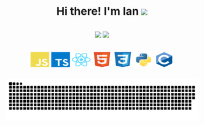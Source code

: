 <div align="center">
 <h1>Hi there! I'm Ian <img src="https://emoji.gg/assets/emoji/4708_Pikachu_Hello.gif" width="40"/></h1>
</div>
<br>

<div align="center">
  <img height="180em" src="https://github-readme-stats.vercel.app/api?username=ian-dcg&show_icons=true&theme=dracula&include_all_commits=true&count_private=true"/>
  <img height="180em" src="https://github-readme-stats.vercel.app/api/top-langs/?username=ian-dcg&layout=compact&langs_count=7&theme=dracula"/>
</div><br>

<div style="display: inline_block" align="center"><br>
  <img align="center" alt="Ian-Js" height="40" width="50" src="https://raw.githubusercontent.com/devicons/devicon/master/icons/javascript/javascript-plain.svg">
  <img align="center" alt="Ian-Ts" height="40" width="50" src="https://raw.githubusercontent.com/devicons/devicon/master/icons/typescript/typescript-plain.svg">
  <img align="center" alt="Ian-React" height="40" width="50" src="https://raw.githubusercontent.com/devicons/devicon/master/icons/react/react-original.svg">
  <img align="center" alt="Ian-HTML" height="40" width="50" src="https://raw.githubusercontent.com/devicons/devicon/master/icons/html5/html5-original.svg">
  <img align="center" alt="Ian-CSS" height="40" width="50" src="https://raw.githubusercontent.com/devicons/devicon/master/icons/css3/css3-original.svg">
  <img align="center" alt="Ian-Python" height="40" width="50" src="https://raw.githubusercontent.com/devicons/devicon/master/icons/python/python-original.svg">
  <img align="center" alt="Ian-C" height="40" width="50" src="https://raw.githubusercontent.com/devicons/devicon/master/icons/c/c-original.svg">
</div>

##

<div align="center"> 
 
  ![Snake animation](https://github.com/ian-dcg/ian-dcg/blob/output/github-contribution-grid-snake.svg)
 
</div>
